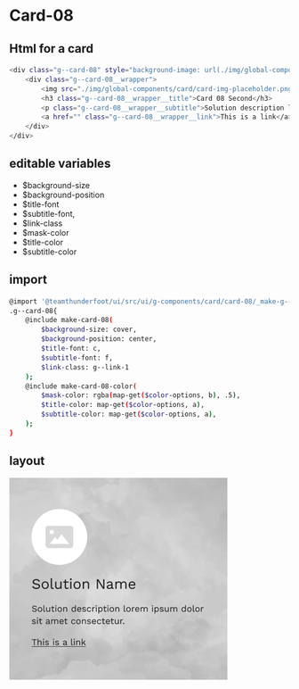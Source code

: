 # Card-08

## Html for a card

```sh
<div class="g--card-08" style="background-image: url(./img/global-components/card/card-bg-placeholder.jpg);">
    <div class="g--card-08__wrapper">
        <img src="./img/global-components/card/card-img-placeholder.png" alt="" class="g--card-08__wrapper__media">
        <h3 class="g--card-08__wrapper__title">Card 08 Second</h3>
        <p class="g--card-08__wrapper__subtitle">Solution description lorem ipsum dolor sit amet consectetur.</p>
        <a href="" class="g--card-08__wrapper__link">This is a link</a>
    </div>
</div>
```

## editable variables
- $background-size
- $background-position
- $title-font
- $subtitle-font,
- $link-class
- $mask-color
- $title-color
- $subtitle-color

## import
```sh
@import '@teamthunderfoot/ui/src/ui/g-components/card/card-08/_make-g--card-08';
.g--card-08{
    @include make-card-08(
        $background-size: cover,
        $background-position: center,
        $title-font: c,
        $subtitle-font: f,
        $link-class: g--link-1
    );
    @include make-card-08-color(
        $mask-color: rgba(map-get($color-options, b), .5),
        $title-color: map-get($color-options, a),
        $subtitle-color: map-get($color-options, a),
    );
}
```

## layout
![alt text][card-08]

[card-08]: /src/img/global-components/card/card-08.png 